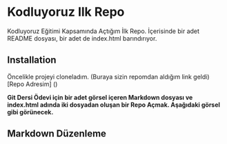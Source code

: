 # Kodluyoruz Ilk Repo

Kodluyoruz Eğitimi Kapsamında Açtığım İlk Repo. İçerisinde bir adet README dosyası, bir adet de index.html barındırıyor.

## Installation <br/>
Öncelikle projeyi cloneladım. (Buraya sizin repomdan aldığım link geldi) <br/>
[Repo Adresim] ()

**Git Dersi Ödevi için bir adet görsel içeren Markdown dosyası ve index.html adında iki dosyadan oluşan bir Repo Açmak. Aşağıdaki görsel gibi görünecek.** <br/> 

## Markdown Düzenleme
